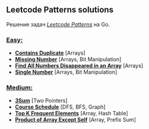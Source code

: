 ## Leetcode Patterns solutions

Решение задач _[Leetcode Patterns](https://seanprashad.com/leetcode-patterns/)_ на Go.

### [Easy:](solutions/easy) 
- **[Contains Duplicate](solutions/easy/Contains_Duplicate)** [Arrays]
- **[Missing Number](solutions/easy/Missing_Number)** [Arrays, Bit Manipulation]
- **[Find All Numbers Disappeared in an Array](solutions/easy/Find_All_Numbers_Disappeared_in_an_Array)** [Arrays]
- **[Single Number](solutions/easy/Single_Number)** [Arrays, Bit Manipulation]

### [Medium:](solutions/medium)
- **[3Sum](solutions/medium/3Sum)** [Two Pointers]
- **[Course Schedule](solutions/medium/Course_Schedule)** [DFS, BFS, Graph]
- **[Top K Frequent Elements](solutions_with_themes/Array_Hashing/Top_K_Frequent_Elements/main.go)** [Array, Hash Table]
- **[Product of Array Except Self](solutions_with_themes/Array_Hashing/Product_of_Array_Except_Self/main.go)** [Array, Prefix Sum]